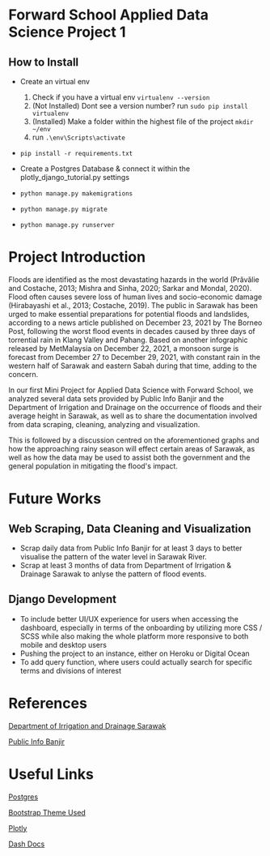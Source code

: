 # Forward School Applied Data Science Project 1

## How to Install

- Create an virtual env 
    1. Check if you have a virtual env ``virtualenv --version``
    2. (Not Installed) Dont see a version number? run ``sudo pip install virtualenv``
    3. (Installed) Make a folder within the highest file of the project ``mkdir ~/env``
    4. run ``.\env\Scripts\activate``

- ``pip install -r requirements.txt``

- Create a Postgres Database & connect it within the plotly_django_tutorial.py settings

- ``python manage.py makemigrations``

- ``python manage.py migrate``

- ``python manage.py runserver``

# Project Introduction

Floods are identified as the most devastating hazards in the world (Prăvălie and Costache, 2013; Mishra and Sinha, 2020; Sarkar and Mondal, 2020). Flood often causes severe loss of human lives and socio-economic damage (Hirabayashi et al., 2013; Costache, 2019). The public in Sarawak has been urged to make essential preparations for potential floods and landslides, according to a news article published on December 23, 2021 by The Borneo Post, following the worst flood events in decades caused by three days of torrential rain in Klang Valley and Pahang. Based on another infographic released by MetMalaysia on December 22, 2021, a monsoon surge is forecast from December 27 to December 29, 2021, with constant rain in the western half of Sarawak and eastern Sabah during that time, adding to the concern.

In our first Mini Project for Applied Data Science with Forward School, we analyzed several data sets provided by Public Info Banjir and the Department of Irrigation and Drainage on the occurrence of floods and their average height in Sarawak, as well as to share the documentation involved from data scraping, cleaning, analyzing and visualization.

This is followed by a discussion centred on the aforementioned graphs and how the approaching rainy season will effect certain areas of Sarawak, as well as how the data may be used to assist both the government and the general population in mitigating the flood's impact.

# Future Works

## Web Scraping, Data Cleaning and Visualization

- Scrap daily data from Public Info Banjir for at least 3 days to better visualise the pattern of the water level in Sarawak River.
- Scrap at least 3 months of data from Department of Irrigation & Drainage Sarawak to anlyse the pattern of flood events. 

## Django Development

- To include better UI/UX experience for users when accessing the dashboard, especially in terms of the onboarding by utilizing more CSS / SCSS while also making the whole platform more responsive to both mobile and desktop users
- Pushing the project to an instance, either on Heroku or Digital Ocean
- To add query function, where users could actually search for specific terms and divisions of interest


# References

[Department of Irrigation and Drainage Sarawak](https://did.sarawak.gov.my/page-0-0-1517-Recorded-Flood-Event-in-Sarawak-P18.html)

[Public Info Banjir](https://publicinfobanjir.water.gov.my/)

# Useful Links

[Postgres](https://www.postgresql.org/)

[Bootstrap Theme Used](https://startbootstrap.com/themes/sb-admin-2/)

[Plotly](https://plot.ly/python/)

[Dash Docs](https://dash.plot.ly/)
